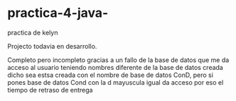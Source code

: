 # practica-4-java-
practica de kelyn


Projecto todavia en desarrollo. 

Completo pero incompleto gracias a un fallo de la base de datos que me da acceso al usuario teniendo nombres diferente de la base de datos creada dicho sea estsa creada con el nombre de base de datos ConD, pero si pones base de datos Cond con la d mayuscula igual da acceso por eso el tiempo de retraso de entrega 
